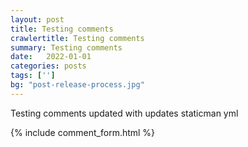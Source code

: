 ```yaml
---
layout: post
title: Testing comments
crawlertitle: Testing comments
summary: Testing comments
date:   2022-01-01
categories: posts
tags: ['']
bg: "post-release-process.jpg"
---
```


Testing comments updated with updates staticman yml

{% include comment_form.html %}

